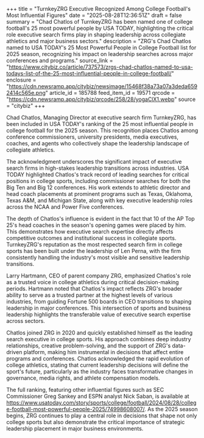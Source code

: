 +++
title = "TurnkeyZRG Executive Recognized Among College Football's Most Influential Figures"
date = "2025-08-28T12:36:51Z"
draft = false
summary = "Chad Chatlos of TurnkeyZRG has been named one of college football's 25 most powerful people by USA TODAY, highlighting the critical role executive search firms play in shaping leadership across collegiate athletics and major business sectors."
description = "ZRG's Chad Chatlos named to USA TODAY's 25 Most Powerful People in College Football list for 2025 season, recognizing his impact on leadership searches across major conferences and programs."
source_link = "https://www.citybiz.co/article/737573/zrgs-chad-chatlos-named-to-usa-todays-list-of-the-25-most-influential-people-in-college-football/"
enclosure = "https://cdn.newsramp.app/citybiz/newsimage/15468f38a73a07a3deda6592414c565e.png"
article_id = 185788
feed_item_id = 19571
qrcode = "https://cdn.newsramp.app/citybiz/qrcode/258/28/yogaClX1.webp"
source = "citybiz"
+++

<p>Chad Chatlos, Managing Director at executive search firm TurnkeyZRG, has been included in USA TODAY's ranking of the 25 most influential people in college football for the 2025 season. This recognition places Chatlos among conference commissioners, university presidents, media executives, coaches, and agents who collectively shape the leadership landscape of collegiate athletics.</p><p>The acknowledgment underscores the significant impact of executive search firms in high-stakes leadership transitions across industries. USA TODAY highlighted Chatlos's track record of leading searches for critical positions in college sports, including commissioner searches for both the Big Ten and Big 12 conferences. His work extends to athletic director and head coach placements at prominent programs such as Texas, Oklahoma, Texas A&M, and Michigan State, along with key executive leadership roles across the NCAA and Power Five conferences.</p><p>The depth of Chatlos's influence is evident in the fact that 10 of the AP Top 25's head coaches in the season's opening games were placed by him. This demonstrates how executive search expertise directly affects competitive outcomes and institutional success in collegiate sports. TurnkeyZRG's reputation as the most respected search firm in college sports has been built under the leadership of Len Perna, with the firm consistently handling the industry's most visible and sensitive leadership transitions.</p><p>Larry Hartmann, CEO of parent company ZRG, emphasized Chatlos's role as a trusted voice in college athletics during critical decision-making periods. Hartmann noted that Chatlos's impact reflects ZRG's broader ability to serve as a trusted partner at the highest levels of various industries, from guiding Fortune 500 boards in CEO transitions to shaping leadership in major conferences. This intersection of sports and business leadership highlights the transferable value of executive search expertise across sectors.</p><p>Chatlos joined ZRG in 2020 and quickly established himself as the leading search executive in college sports. His approach combines deep industry relationships, creative problem-solving, and the support of ZRG's data-driven platform, making him instrumental in decisions that affect entire programs and conferences. Chatlos acknowledged the rapid evolution of college athletics, stating that current leadership decisions will define the sport's future, particularly as the industry faces transformative changes in governance, media rights, and athlete compensation models.</p><p>The full ranking, featuring other influential figures such as SEC Commissioner Greg Sankey and ESPN analyst Nick Saban, is available at <a href="https://www.usatoday.com/story/sports/college/football/2024/08/28/college-football-most-powerful-people-2025/74998608007/" rel="nofollow" target="_blank">https://www.usatoday.com/story/sports/college/football/2024/08/28/college-football-most-powerful-people-2025/74998608007/</a>. As the 2025 season begins, ZRG continues to play a central role in decisions that shape not only college sports but also demonstrate the critical importance of strategic leadership placement in major business environments.</p>